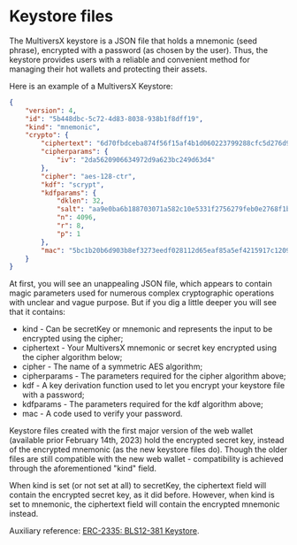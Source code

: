 # Keystore files

The MultiversX keystore is a JSON file that holds a mnemonic (seed phrase), encrypted with a password (as chosen by the user). Thus, the keystore provides users with a reliable and convenient method for managing their hot wallets and protecting their assets.

Here is an example of a MultiversX Keystore:

```json
{
    "version": 4,
    "id": "5b448dbc-5c72-4d83-8038-938b1f8dff19",
    "kind": "mnemonic",
    "crypto": {
        "ciphertext": "6d70fbdceba874f56f15af4b1d060223799288cfc5d276d9ebb91732f5a38c3c59f83896fa7e7eb6a04c05475a6fe4d154de9b9441864c507abd0eb6987dac521b64c0c82783a3cd1e09270cd6cb5ae493f9af694b891253ac1f1ffded68b5ef39c972307e3c33a8354337540908acc795d4df72298dda1ca28ac920983e6a39a01e2bc988bd0b21f864c6de8b5356d11e4b77bc6f75ef",
        "cipherparams": {
            "iv": "2da5620906634972d9a623bc249d63d4"
        },
        "cipher": "aes-128-ctr",
        "kdf": "scrypt",
        "kdfparams": {
            "dklen": 32,
            "salt": "aa9e0ba6b188703071a582c10e5331f2756279feb0e2768f1ba0fd38ec77f035",
            "n": 4096,
            "r": 8,
            "p": 1
        },
        "mac": "5bc1b20b6d903b8ef3273eedf028112d65eaf85a5ef4215917c1209ec2df715a"
    }
}
```

At first, you will see an unappealing JSON file, which appears to contain magic parameters used for numerous complex cryptographic operations with unclear and vague purpose. But if you dig a little deeper you will see that it contains:

- kind - Can be secretKey or mnemonic and represents the input to be encrypted using the cipher;
- ciphertext - Your MultiversX mnemonic or secret key encrypted using the cipher algorithm below;
- cipher - The name of a symmetric AES algorithm;
- cipherparams - The parameters required for the cipher algorithm above;
- kdf - A key derivation function used to let you encrypt your keystore file with a password;
- kdfparams - The parameters required for the kdf algorithm above;
- mac - A code used to verify your password.

Keystore files created with the first major version of the web wallet (available prior February 14th, 2023) hold the encrypted secret key, instead of the encrypted mnemonic (as the new keystore files do). Though the older files are still compatible with the new web wallet - compatibility is achieved through the aforementioned "kind" field.

When kind is set (or not set at all) to secretKey, the ciphertext field will contain the encrypted secret key, as it did before. However, when kind is set to mnemonic, the ciphertext field will contain the encrypted mnemonic instead.

Auxiliary reference: [ERC-2335: BLS12-381 Keystore](https://eips.ethereum.org/EIPS/eip-2335).

